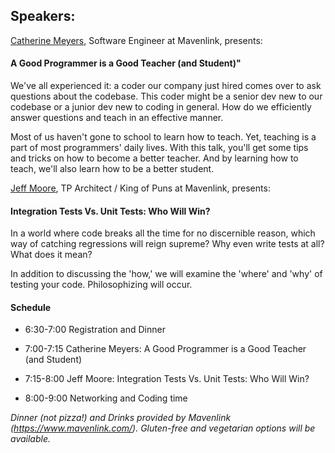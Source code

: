 ## Speakers:

[Catherine Meyers](https://github.com/ccmeyers), Software Engineer at Mavenlink, presents:

#### A Good Programmer is a Good Teacher (and Student)"

We've all experienced it: a coder our company just hired comes over to ask questions about the codebase. This coder might be a senior dev new to our codebase or a junior dev new to coding in general. How do we efficiently answer questions and teach in an effective manner.

Most of us haven't gone to school to learn how to teach. Yet, teaching is a part of most programmers' daily lives. With this talk, you'll get some tips and tricks on how to become a better teacher. And by learning how to teach, we'll also learn how to be a better student.

[Jeff Moore](https://github.com/jhmoore), TP Architect / King of Puns at Mavenlink, presents:

#### Integration Tests Vs. Unit Tests: Who Will Win?

In a world where code breaks all the time for no discernible reason, which way of catching regressions will reign supreme? Why even write tests at all? What does it mean?

In addition to discussing the 'how,' we will examine the 'where' and 'why' of testing your code. Philosophizing will occur.

#### Schedule

* 6:30-7:00 Registration and Dinner

* 7:00-7:15 Catherine Meyers: A Good Programmer is a Good Teacher (and Student)

* 7:15-8:00 Jeff Moore: Integration Tests Vs. Unit Tests: Who Will Win?

* 8:00-9:00 Networking and Coding time

*Dinner (not pizza!) and Drinks provided by Mavenlink (https://www.mavenlink.com/). Gluten-free and vegetarian options will be available.*